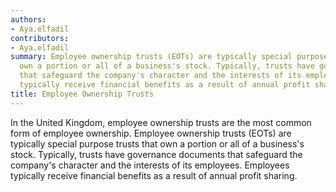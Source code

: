 ```yaml
---
authors:
- Aya.elfadil
contributors:
- Aya.elfadil
summary: Employee ownership trusts (EOTs) are typically special purpose trusts that
  own a portion or all of a business's stock. Typically, trusts have governance documents
  that safeguard the company's character and the interests of its employees. Employees
  typically receive financial benefits as a result of annual profit sharing.
title: Employee Ownership Trusts
---
```


In the United Kingdom, employee ownership trusts are the most common
form of employee ownership. Employee ownership trusts (EOTs) are
typically special purpose trusts that own a portion or all of a
business's stock. Typically, trusts have governance documents that
safeguard the company's character and the interests of its employees.
Employees typically receive financial benefits as a result of annual
profit sharing.
